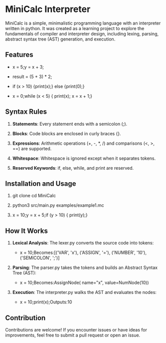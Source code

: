 MiniCalc Interpreter
====================

MiniCalc is a simple, minimalistic programming language with an interpreter written in python. It was created as a learning project to explore the fundamentals of compiler and interpreter design, including lexing, parsing, abstract syntax tree (AST) generation, and execution.

Features
--------

*   x = 5;y = x + 3;
    
*   result = (5 + 3) \* 2;
    
*   if (x > 10) {print(x);} else {print(0);}
    
*   x = 0;while (x < 5) { print(x); x = x + 1;}
    

Syntax Rules
------------

1.  **Statements**: Every statement ends with a semicolon (;).
    
2.  **Blocks**: Code blocks are enclosed in curly braces {}.
    
3.  **Expressions**: Arithmetic operations (+, -, \*, /) and comparisons (<, >, ==) are supported.
    
4.  **Whitespace**: Whitespace is ignored except when it separates tokens.
    
5.  **Reserved Keywords**: if, else, while, and print are reserved.
    

Installation and Usage
----------------------

1.  git clone cd MiniCalc
    
2.  python3 src/main.py examples/example1.mc
    
3.  x = 10;y = x + 5;if (y > 10) { print(y);}
    

How It Works
------------

1.  **Lexical Analysis**: The lexer.py converts the source code into tokens:
    
    *   x = 10;Becomes:\[('VAR', 'x'), ('ASSIGN', '='), ('NUMBER', '10'), ('SEMICOLON', ';')\]
        
2.  **Parsing**: The parser.py takes the tokens and builds an Abstract Syntax Tree (AST):
    
    *   x = 10;Becomes:AssignNode( name="x", value=NumNode(10))
        
3.  **Execution**: The interpreter.py walks the AST and evaluates the nodes:
    
    *   x = 10;print(x);Outputs:10
        
Contribution
------------

Contributions are welcome! If you encounter issues or have ideas for improvements, feel free to submit a pull request or open an issue.
